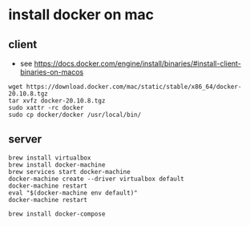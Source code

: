 # install docker on mac

## client
- see https://docs.docker.com/engine/install/binaries/#install-client-binaries-on-macos

```console
wget https://download.docker.com/mac/static/stable/x86_64/docker-20.10.8.tgz
tar xvfz docker-20.10.8.tgz
sudo xattr -rc docker
sudo cp docker/docker /usr/local/bin/
```

## server
```console
brew install virtualbox
brew install docker-machine
brew services start docker-machine
docker-machine create --driver virtualbox default
docker-machine restart
eval "$(docker-machine env default)"
docker-machine restart

brew install docker-compose
```

